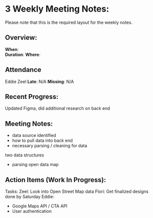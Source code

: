 # 3 Weekly Meeting Notes:
Please note that this is the required layout for the weekly notes.

## Overview:
**When**:  
**Duration**: 
**Where**:  

## Attendance
Eddie
Zeel
**Late**: N/A
**Missing**: N/A

## Recent Progress:
Updated Figma, did additional research on back end

## Meeting Notes: 
- data source identified
- how to pull data into back end
- necessary parsing / cleaning for data

two data structures
- parsing open data map


## Action Items (Work In Progress):
Tasks:
Zeel: Look into Open Street Map data
Flori: Get finalized designs done by Saturday
Eddie: 
- Google Maps API / CTA API
- User authentication